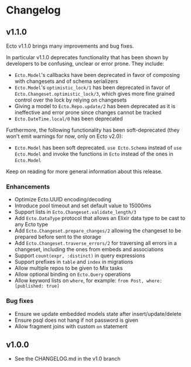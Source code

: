 # Changelog

## v1.1.0

Ecto v1.1.0 brings many improvements and bug fixes.

In particular v1.1.0 deprecates functionality that has been shown by developers to be confusing, unclear or error prone. They include:

* `Ecto.Model`'s callbacks have been deprecated in favor of composing with changesets and of schema serializers
* `Ecto.Model`'s `optimistic_lock/1` has been deprecated in favor of `Ecto.Changeset.optimistic_lock/3`, which gives more fine grained control over the lock by relying on changesets
* Giving a model to `Ecto.Repo.update/2` has been deprecated as it is ineffective and error prone since changes cannot be tracked
* `Ecto.DateTime.local/0` has been deprecated

Furthermore, the following functionality has been soft-deprecated (they won't emit warnings for now, only on Ecto v2.0):

* `Ecto.Model` has been soft deprecated. `use Ecto.Schema` instead of `use Ecto.Model` and invoke the functions in `Ecto` instead of the ones in `Ecto.Model`

Keep on reading for more general information about this release.

### Enhancements

* Optimize Ecto.UUID encoding/decoding
* Introduce pool timeout and set default value to 15000ms
* Support lists in `Ecto.Changeset.validate_length/3`
* Add `Ecto.DataType` protocol that allows an Elixir data type to be cast to any Ecto type
* Add `Ecto.Changeset.prepare_changes/2` allowing the changeset to be prepared before sent to the storage
* Add `Ecto.Changeset.traverse_errors/2` for traversing all errors in a changeset, including the ones from embeds and associations
* Support `count(expr, :distinct)` in query expressions
* Support prefixes in `table` and `index` in migrations
* Allow multiple repos to be given to Mix tasks
* Allow optional binding on `Ecto.Query` operations
* Allow keyword lists on `where`, for example: `from Post, where: [published: true]`

### Bug fixes

* Ensure we update embedded models state after insert/update/delete
* Ensure psql does not hang if not password is given
* Allow fragment joins with custom `on` statement

## v1.0.0

* See the CHANGELOG.md in the v1.0 branch
